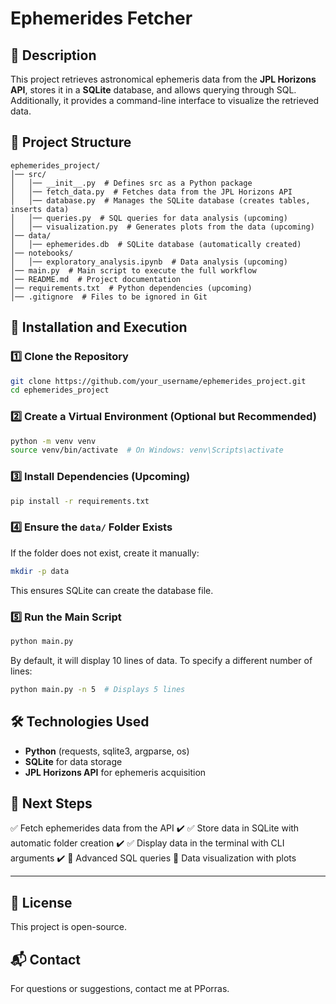 # Ephemerides Fetcher

## 📌 Description
This project retrieves astronomical ephemeris data from the **JPL Horizons API**, stores it in a **SQLite** database, and allows querying through SQL. Additionally, it provides a command-line interface to visualize the retrieved data.

## 📂 Project Structure
```
ephemerides_project/
│── src/
│   │── __init__.py  # Defines src as a Python package
│   │── fetch_data.py  # Fetches data from the JPL Horizons API
│   │── database.py  # Manages the SQLite database (creates tables, inserts data)
│   │── queries.py  # SQL queries for data analysis (upcoming)
│   │── visualization.py  # Generates plots from the data (upcoming)
│── data/
│   │── ephemerides.db  # SQLite database (automatically created)
│── notebooks/
│   │── exploratory_analysis.ipynb  # Data analysis (upcoming)
│── main.py  # Main script to execute the full workflow
│── README.md  # Project documentation
│── requirements.txt  # Python dependencies (upcoming)
│── .gitignore  # Files to be ignored in Git
```

## 🚀 Installation and Execution
### 1️⃣ Clone the Repository
```bash
git clone https://github.com/your_username/ephemerides_project.git
cd ephemerides_project
```

### 2️⃣ Create a Virtual Environment (Optional but Recommended)
```bash
python -m venv venv
source venv/bin/activate  # On Windows: venv\Scripts\activate
```

### 3️⃣ Install Dependencies (Upcoming)
```bash
pip install -r requirements.txt
```

### 4️⃣ Ensure the `data/` Folder Exists
If the folder does not exist, create it manually:
```bash
mkdir -p data
```
This ensures SQLite can create the database file.

### 5️⃣ Run the Main Script
```bash
python main.py
```
By default, it will display 10 lines of data. To specify a different number of lines:
```bash
python main.py -n 5  # Displays 5 lines
```

## 🛠 Technologies Used
- **Python** (requests, sqlite3, argparse, os)
- **SQLite** for data storage
- **JPL Horizons API** for ephemeris acquisition

## 📌 Next Steps
✅ Fetch ephemerides data from the API ✔️
✅ Store data in SQLite with automatic folder creation ✔️
✅ Display data in the terminal with CLI arguments ✔️
🔲 Advanced SQL queries
🔲 Data visualization with plots

---

## 📜 License
This project is open-source.

## 📬 Contact
For questions or suggestions, contact me at PPorras.

